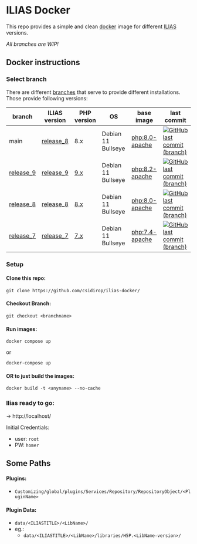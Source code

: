# ILIAS Docker
This repo provides a simple and clean [docker](https://www.docker.com/) image for different [ILIAS](https://ilias.de) versions.

_All branches are WIP!_

## Docker instructions
### Select branch
There are different [branches](https://github.com/csidirop/ilias-docker/branches) that serve to provide different installations. Those provide following versions:

| **branch** | **ILIAS version** | **PHP version** | **OS** | **base image** | **last commit** |
|---|---|---|---|---|---|
| main | [release_8](https://github.com/ILIAS-eLearning/ILIAS/tree/release_8) | 8.x | Debian 11 Bullseye | [php:8.0-apache](https://github.com/docker-library/php) | [![GitHub last commit (branch)](https://img.shields.io/github/last-commit/csidirop/ilias-docker/main?label=%20)](https://github.com/csidirop/ilias-docker/commits/main)  |
| [release_9](https://github.com/csidirop/ilias-docker/tree/release_9) | [release_9](https://github.com/ILIAS-eLearning/ILIAS/tree/release_9) | [9.x](https://docu.ilias.de/ilias.php?baseClass=illmpresentationgui&cmd=layout&ref_id=1719&obj_id=159944) | Debian 11 Bullseye | [php:8.2-apache](https://github.com/docker-library/php) | [![GitHub last commit (branch)](https://img.shields.io/github/last-commit/csidirop/ilias-docker/release_9?label=%20)](https://github.com/csidirop/Ilias-docker/commits/release_9/) | |
| [release_8](https://github.com/csidirop/ilias-docker/tree/release_8) | [release_8](https://github.com/ILIAS-eLearning/ILIAS/tree/release_8) | [8.x](https://docu.ilias.de/ilias.php?baseClass=illmpresentationgui&cmd=layout&ref_id=1719&obj_id=141685) | Debian 11 Bullseye | [php:8.0-apache](https://github.com/docker-library/php) | [![GitHub last commit (branch)](https://img.shields.io/github/last-commit/csidirop/ilias-docker/release_8?label=%20)](https://github.com/csidirop/Ilias-docker/commits/release_8/) | |
| [release_7](https://github.com/csidirop/ilias-docker/tree/release_7) | [release_7](https://github.com/ILIAS-eLearning/ILIAS/tree/release_7) | [7.x](https://docu.ilias.de/ilias.php?baseClass=illmpresentationgui&cmd=layout&ref_id=1719&obj_id=124808) | Debian 11 Bullseye | [php:7.4-apache](https://github.com/docker-library/php/blob/e4509d18e3cddd03e796dd6fd4fef88070ee5132/7.4/bullseye/apache/Dockerfile) |  [![GitHub last commit (branch)](https://img.shields.io/github/last-commit/csidirop/ilias-docker/release_7?label=%20)](https://github.com/csidirop/Ilias-docker/commits/release_7/) |


<!-- Table created with: https://www.tablesgenerator.com/markdown_tables -->

### Setup
#### Clone this repo:
    git clone https://github.com/csidirop/ilias-docker/

#### Checkout Branch:
    git checkout <branchname>

#### Run images:
    docker compose up

or

    docker-compose up

#### OR to just build the images:
    docker build -t <anyname> --no-cache

### Ilias ready to go:
-> http://localhost/

Initial Credentials:
 - user: `root`
 - PW: `homer`


## Some Paths

#### Plugins:
  - `Customizing/global/plugins/Services/Repository/RepositoryObject/<PluginName>`

#### Plugin Data:
  - `data/<ILIASTITLE>/<LibName>/`
  - eg.:
    - `data/<ILIASTITLE>/<LibName>/libraries/H5P.<LibName-version>/`
